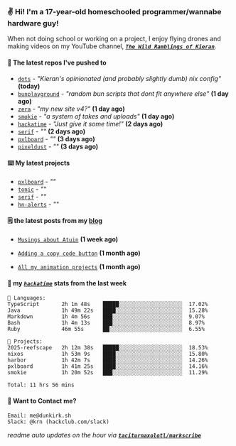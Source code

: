 ### ✌️ Hi! I'm a 17-year-old homeschooled programmer/wannabe hardware guy!

When not doing school or working on a project, I enjoy flying drones and making videos on my YouTube channel, [**_`The Wild Ramblings of Kieran`_**](https://youtube.com/@kieran.rambles).

#### 👷 The latest repos I've pushed to

- [`dots`](https://github.com/taciturnaxolotl/dots) - _"Kieran's opinionated (and probably slightly dumb) nix config"_ **(today)**
- [`bunplayground`](https://github.com/taciturnaxolotl/bunplayground) - _"random bun scripts that dont fit anywhere else"_ **(1 day ago)**
- [`zera`](https://github.com/taciturnaxolotl/zera) - _"my new site v4?"_ **(1 day ago)**
- [`smokie`](https://github.com/taciturnaxolotl/smokie) - _"a system of takes and uploads"_ **(1 day ago)**
- [`hackatime`](https://github.com/hackclub/hackatime) - _"Just give it some time!"_ **(2 days ago)**
- [`serif`](https://github.com/taciturnaxolotl/serif) - _""_ **(2 days ago)**
- [`pxlboard`](https://github.com/taciturnaxolotl/pxlboard) - _""_ **(3 days ago)**
- [`pixeldust`](https://github.com/hackclub/pixeldust) - _""_ **(3 days ago)**

#### ⌨️ My latest projects

- [`pxlboard`](https://github.com/taciturnaxolotl/pxlboard) - _""_
- [`tonic`](https://github.com/taciturnaxolotl/tonic) - _""_
- [`serif`](https://github.com/taciturnaxolotl/serif) - _""_
- [`hn-alerts`](https://github.com/taciturnaxolotl/hn-alerts) - _""_

#### 🗒️ the latest posts from my [blog](https://dunkirk.sh)

- [`Musings about Atuin`](https://dunkirk.sh/blog/atuin/) **(1 week ago)**

- [`Adding a copy code button`](https://dunkirk.sh/blog/adding-a-copy-button/) **(1 month ago)**

- [`All my animation projects`](https://dunkirk.sh/blog/my-animations/) **(1 month ago)**



#### 📡 my [_`hackatime`_](https://waka.hackclub.com) stats from the last week

```text
💾 Languages:
TypeScript       2h 1m 48s    █████░░░░░░░░░░░░░░░░░░░░  17.02%
Java             1h 49m 22s   ████░░░░░░░░░░░░░░░░░░░░░  15.28%
Markdown         1h 4m 56s    ███░░░░░░░░░░░░░░░░░░░░░░  9.07%
Bash             1h 4m 13s    ███░░░░░░░░░░░░░░░░░░░░░░  8.97%
Ruby             46m 55s      ██░░░░░░░░░░░░░░░░░░░░░░░  6.55%

💼 Projects:
2025-reefscape   2h 12m 38s   █████░░░░░░░░░░░░░░░░░░░░  18.53%
nixos            1h 53m 9s    ████░░░░░░░░░░░░░░░░░░░░░  15.80%
harbor           1h 42m 7s    ████░░░░░░░░░░░░░░░░░░░░░  14.26%
pxlboard         1h 41m 25s   ████░░░░░░░░░░░░░░░░░░░░░  14.16%
smokie           1h 20m 52s   ███░░░░░░░░░░░░░░░░░░░░░░  11.29%

Total: 11 hrs 56 mins
```

#### 📮 Want to Contact me?

```text
Email: me@dunkirk.sh
Slack: @krn (hackclub.com/slack)
```

_readme auto updates on the hour via [**`taciturnaxolotl/markscribe`**](https://github.com/taciturnaxolotl/markscribe)_
